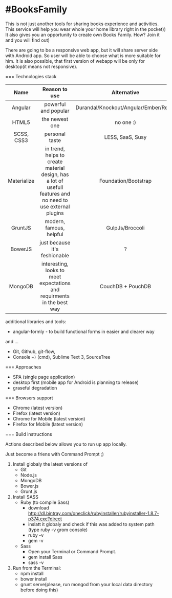 #BooksFamily
===========

This is not just another tools for sharing books experience and activities. This service will help you wear whole your home library right in the pocket)) It also gives you an opportunity to create own Books Family. How? Join it and you will find out)

There are going to be a responsive web app, but it will share server side with Android app. 
So user will be able to choose what is more suitable for him. 
It is also possible, that first version of webapp will be only for desktop(it means not responsive).

===
Technologies stack

| Name      |     Reason to use      |  Alternative |
|:-----------:|:----------------------:|:-------------:|
| Angular | powerful and popular | Durandal/Knockout/Angular/Ember/React|
| HTML5 | the newest one | no one :) |
| SCSS, CSS3 | personal taste | LESS, SaaS, Susy|
| Materialize | in trend, helps to create material design, has a lot of usefull features and no need to use external plugins | Foundation/Bootstrap |
| GruntJS | modern, famous, helpful | GulpJs/Broccoli |
| BowerJS | just because it's feshionable | ? |
| MongoDB | interesting, looks to meet expectations and requirments in the best way |CouchDB + PouchDB|

additional libraries and tools:
- angular-formly - to build functional forms in easier and clearer way

and ... 

- Git, Github, git-flow, 
- Console `=)` (cmd), Sublime Text 3, SourceTree

===
Approaches

- SPA (single page application)
- desktop first (mobile app for Android is planning to release)
- graseful degradation

===
Browsers support

- Chrome (latest version)
- Firefox (latest version)
- Chrome for Mobile (latest version)
- Firefox for Mobile (latest version)

===
Build instructions

Actions described below allows you to run up app locally.

Just become a friens with Command Prompt ;)

1. Install globaly the latest versions of 
	- Git
	- Node.js
	- MongoDB
	- Bower.js
	- Grunt.js
2. Install SASS
	- Ruby (to compile Sass)
		- download http://dl.bintray.com/oneclick/rubyinstaller/rubyinstaller-1.8.7-p374.exe?direct
		- inslatt it globaly and check if this was added to system path (type ruby -v grom console)
		- ruby -v
		- gem -v
	- Sass
		- Open your Terminal or Command Prompt.
		- gem install Sass
		- sass -v
3. Run from the Terminal:
	- npm install
	- bower install
	- grunt serve(please, run mongod from your local data directory before doing this)
